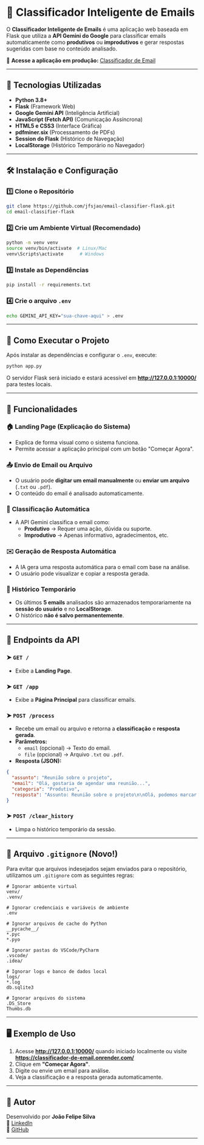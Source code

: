 # 📩 Classificador Inteligente de Emails

O **Classificador Inteligente de Emails** é uma aplicação web baseada em Flask que utiliza a **API Gemini do Google** para classificar emails automaticamente como **produtivos** ou **improdutivos** e gerar respostas sugeridas com base no conteúdo analisado.

🔗 **Acesse a aplicação em produção:** [Classificador de Email](https://classificador-de-email.onrender.com/)

---

## 🚀 Tecnologias Utilizadas

- **Python 3.8+**
- **Flask** (Framework Web)
- **Google Gemini API** (Inteligência Artificial)
- **JavaScript (Fetch API)** (Comunicação Assíncrona)
- **HTML5 e CSS3** (Interface Gráfica)
- **pdfminer.six** (Processamento de PDFs)
- **Session do Flask** (Histórico de Navegação)
- **LocalStorage** (Histórico Temporário no Navegador)

---

## 🛠️ Instalação e Configuração

### 1️⃣ **Clone o Repositório**
```sh
git clone https://github.com/jfsjao/email-classifier-flask.git
cd email-classifier-flask
```

### 2️⃣ **Crie um Ambiente Virtual (Recomendado)**
```sh
python -m venv venv
source venv/bin/activate  # Linux/Mac
venv\Scripts\activate      # Windows
```

### 3️⃣ **Instale as Dependências**
```sh
pip install -r requirements.txt
```

### 4️⃣ **Crie o arquivo `.env`**
```sh
echo GEMINI_API_KEY="sua-chave-aqui" > .env
```

---

## 🚀 Como Executar o Projeto

Após instalar as dependências e configurar o `.env`, execute:
```sh
python app.py
```

O servidor Flask será iniciado e estará acessível em **http://127.0.0.1:10000/** para testes locais.

---

## 📝 Funcionalidades

### 🏠 **Landing Page (Explicação do Sistema)**
- Explica de forma visual como o sistema funciona.
- Permite acessar a aplicação principal com um botão "Começar Agora".

### 📤 **Envio de Email ou Arquivo**
- O usuário pode **digitar um email manualmente** ou **enviar um arquivo** (`.txt` ou `.pdf`).
- O conteúdo do email é analisado automaticamente.

### 🤖 **Classificação Automática**
- A API Gemini classifica o email como:
  - **Produtivo** → Requer uma ação, dúvida ou suporte.
  - **Improdutivo** → Apenas informativo, agradecimentos, etc.

### ✉️ **Geração de Resposta Automática**
- A IA gera uma resposta automática para o email com base na análise.
- O usuário pode visualizar e copiar a resposta gerada.

### 📜 **Histórico Temporário**
- Os últimos **5 emails** analisados são armazenados temporariamente na **sessão do usuário** e no **LocalStorage**.
- O histórico **não é salvo permanentemente**.

---

## 🔧 **Endpoints da API**
### ➤ `GET /`
- Exibe a **Landing Page**.

### ➤ `GET /app`
- Exibe a **Página Principal** para classificar emails.

### ➤ `POST /process`
- Recebe um email ou arquivo e retorna a **classificação** e **resposta gerada**.
- **Parâmetros:**
  - `email` (opcional) → Texto do email.
  - `file` (opcional) → Arquivo `.txt` ou `.pdf`.
- **Resposta (JSON):**
```json
{
  "assunto": "Reunião sobre o projeto",
  "email": "Olá, gostaria de agendar uma reunião...",
  "categoria": "Produtivo",
  "resposta": "Assunto: Reunião sobre o projeto\n\nOlá, podemos marcar um horário para discutir os detalhes?"
}
```

### ➤ `POST /clear_history`
- Limpa o histórico temporário da sessão.

---

## 📜 **Arquivo `.gitignore` (Novo!)**
Para evitar que arquivos indesejados sejam enviados para o repositório, utilizamos um `.gitignore` com as seguintes regras:
```gitignore
# Ignorar ambiente virtual
venv/
.venv/

# Ignorar credenciais e variáveis de ambiente
.env

# Ignorar arquivos de cache do Python
__pycache__/
*.pyc
*.pyo

# Ignorar pastas do VSCode/PyCharm
.vscode/
.idea/

# Ignorar logs e banco de dados local
logs/
*.log
db.sqlite3

# Ignorar arquivos do sistema
.DS_Store
Thumbs.db
```

---

## 🖥️ **Exemplo de Uso**
1. Acesse **http://127.0.0.1:10000/** quando iniciado localmente ou visite **https://classificador-de-email.onrender.com/**
2. Clique em **"Começar Agora"**.
3. Digite ou envie um email para análise.
4. Veja a classificação e a resposta gerada automaticamente.

---

## 📢 **Autor**
Desenvolvido por **João Felipe Silva**  
🔗 [LinkedIn](https://www.linkedin.com/in/joao-silva-jfs/)  
🔗 [GitHub](https://github.com/jfsjao)  

---

